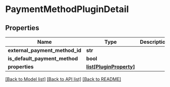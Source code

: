 # PaymentMethodPluginDetail

## Properties
Name | Type | Description | Notes
------------ | ------------- | ------------- | -------------
**external_payment_method_id** | **str** |  | [optional] 
**is_default_payment_method** | **bool** |  | [optional] 
**properties** | [**list[PluginProperty]**](PluginProperty.md) |  | [optional] 

[[Back to Model list]](../README.md#documentation-for-models) [[Back to API list]](../README.md#documentation-for-api-endpoints) [[Back to README]](../README.md)

